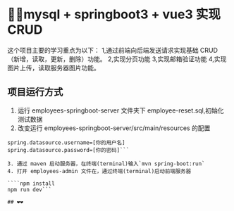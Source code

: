 # 👩‍💻mysql + springboot3 + vue3 实现 CRUD

这个项目主要的学习重点为以下：
1,通过前端向后端发送请求实现基础 CRUD（新增，读取，更新，删除）功能。
2,实现分页功能
3,实现邮箱验证功能
4,实现图片上传，读取服务器图片功能。

## 项目运行方式

1. 运行 employees-springboot-server 文件夹下 employee-reset.sql,初始化测试数据
2. 改变运行 employees-springboot-server/src/main/resources 的配置

`````spring.datasource.url=jdbc:mysql://localhost:3306/[你的 database 名字]
spring.datasource.username=[你的用户名]
spring.datasource.password=[你的密码]```

3. 通过 maven 启动服务器，在终端(terminal)输入`mvn spring-boot:run`
4. 打开 employees-admin 文件在，通过终端(terminal)启动前端服务器

````npm install
npm run dev```

## ❤️❤️
`````

